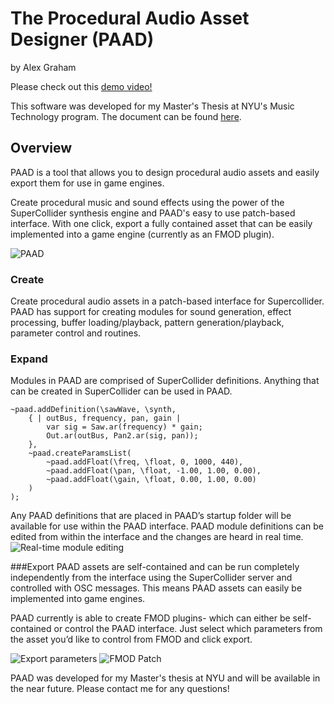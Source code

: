 # The Procedural Audio Asset Designer (PAAD)
by Alex Graham

Please check out this [demo video!](https://www.youtube.com/watch?v=TJlD6vVK9yk)

This software was developed for my Master's Thesis at NYU's Music Technology program. The document can be found [here](http://alexgraham.net/paad/graham_paad_thesis.pdf).

## Overview
PAAD is a tool that allows you to design procedural audio assets and easily export them for use in game engines.

Create procedural music and sound effects using the power of the SuperCollider synthesis engine and PAAD's easy to use patch-based interface. With one click, export a fully contained asset that can be easily implemented into a game engine (currently as an FMOD plugin).

![PAAD](http://alexgraham.net/paad/paad-full.png "PAAD Interface")

### Create
Create procedural audio assets in a patch-based interface for Supercollider. PAAD has support for creating modules for  sound generation, effect processing, buffer loading/playback, pattern generation/playback, parameter control and routines.

### Expand
Modules in PAAD are comprised of SuperCollider definitions. Anything that can be created in SuperCollider can be used in PAAD.
```supercollider
~paad.addDefinition(\sawWave, \synth,
    { | outBus, frequency, pan, gain |
        var sig = Saw.ar(frequency) * gain;
        Out.ar(outBus, Pan2.ar(sig, pan));
    },
    ~paad.createParamsList(
        ~paad.addFloat(\freq, \float, 0, 1000, 440),
        ~paad.addFloat(\pan, \float, -1.00, 1.00, 0.00),
        ~paad.addFloat(\gain, \float, 0.00, 1.00, 0.00)
    )
);
```

Any PAAD definitions that are placed in PAAD’s startup folder will be available for use within the PAAD interface.
PAAD module definitions can be edited from within the interface and the changes are heard in real time. 
![Real-time module editing](http://alexgraham.net/paad/edit.png)

###Export
PAAD assets are self-contained and can be run completely independently from the interface using the SuperCollider server and controlled with OSC messages. This means PAAD assets can easily be implemented into game engines.

PAAD currently is able to create FMOD plugins- which can either be self-contained or control the PAAD interface. Just select which parameters from the asset you’d like to control from FMOD and click export.


![Export parameters](http://alexgraham.net/paad/exportselect.png)
![FMOD Patch](http://alexgraham.net/paad/fmodplugin.PNG)

PAAD was developed for my Master's thesis at NYU and will be available in the near future. Please contact me for any questions!


